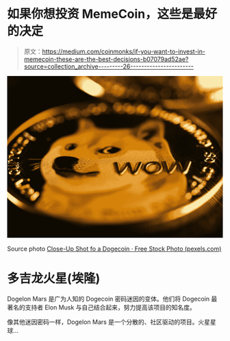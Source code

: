 # 如果你想投资 MemeCoin，这些是最好的决定

> 原文：<https://medium.com/coinmonks/if-you-want-to-invest-in-memecoin-these-are-the-best-decisions-b07079ad52ae?source=collection_archive---------26----------------------->

![](img/a82a242b306ed0703215d4397df24584.png)

Source photo [Close-Up Shot fo a Dogecoin · Free Stock Photo (pexels.com)](https://www.pexels.com/photo/close-up-shot-fo-a-dogecoin-7767500/)

# 多吉龙火星(埃隆)

Dogelon Mars 是广为人知的 Dogecoin 密码迷因的变体。他们将 Dogecoin 最著名的支持者 Elon Musk 与自己结合起来，努力提高该项目的知名度。

像其他迷因密码一样，Dogelon Mars 是一个分散的、社区驱动的项目。火星星球…